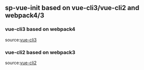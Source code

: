 
## sp-vue-init based on vue-cli3/vue-cli2 and webpack4/3

### vue-cli3 based on webpack4
source:[vue-cli3](https://github.com/z41z/sp-vue-init/tree/vue-cli3)

### vue-cli2 based on webpack3
source:[vue-cli2](https://github.com/z41z/sp-vue-init/tree/vue-cli2)
